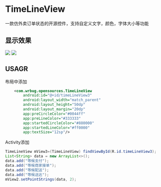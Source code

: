 # TimeLineView
一款仿外卖订单状态的开源控件，支持自定义文字，颜色，字体大小等功能

## 显示效果
![][1]
![][2]

## USAGR
布局中添加
``` xml
    <com.wrbug.opensources.TimeLineView
        android:id="@+id/timeLineView3"
        android:layout_width="match_parent"
        android:layout_height="50dp"
        android:layout_margin="20dp"
        app:preCircleColor="#0044ff"
        app:preLineColor="#333333"
        app:startedCircleColor="#880000"
        app:startedLineColor="#ff0000"
        app:textSize="12sp"/>
```
Activity添加
``` java
TimeLineView mView3=(TimeLineView) findViewById(R.id.timeLineView3);
List<String> data = new ArrayList<>();
data.add("等候支付");
data.add("等候商家接单");
data.add("等候配送");
data.add("等候送达");
mView2.setPointStrings(data, 2);
```



  [1]: /1.png
  [2]: /1.gif